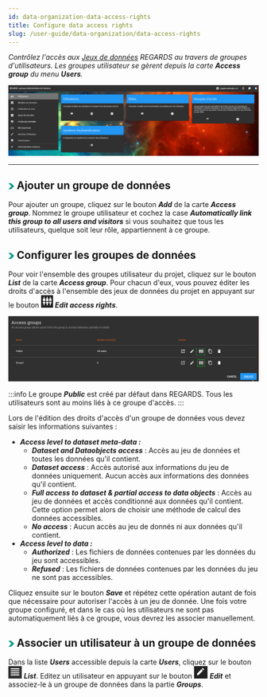 ```yaml
---
id: data-organization-data-access-rights
title: Configure data access rights
slug: /user-guide/data-organization/data-access-rights
---
```


_Contrôlez l'accès aux [Jeux de données](collections-datasets) REGARDS au travers de groupes d'utilisateurs. Les groupes utilisateur se gèrent depuis la carte ***Access group*** du menu ***Users***._

<div align="center">
  <img src="/images/user-documentation/2-project-configuration/users/users.png" alt="user menu" width="800"/> 
</div>

---

## <img src="/images/user-documentation/doc-icons/right-arrow.png" alt="arrow" height="12"/> Ajouter un groupe de données

Pour ajouter un groupe, cliquez sur le bouton **_Add_** de la carte **_Access group_**. Nommez le groupe utilisateur et cochez la case **_Automatically link this group to all users and visitors_** si vous souhaitez que tous les utilisateurs, quelque soit leur rôle, appartiennent à ce groupe.

## <img src="/images/user-documentation/doc-icons/right-arrow.png" alt="arrow" height="12"/> Configurer les groupes de données

Pour voir l'ensemble des groupes utilisateur du projet, cliquez sur le bouton **_List_** de la carte **_Access group_**. Pour chacun d'eux, vous pouvez éditer les droits d'accès à l'ensemble des jeux de données du projet en appuyant sur le bouton <img src="/images/user-documentation/regards-icons/admin/link.png" alt="link" height="25"/> **_Edit access rights_**.

<div align="center">
  <img src="/images/user-documentation/3-data-organization/data-access-rights/groups-edit.png" alt="group list" width="800"/>
</div>

:::info
Le groupe **_Public_** est créé par défaut dans REGARDS. Tous les utilisateurs sont au moins liés à ce groupe d'accès.
:::

Lors de l'édition des droits d'accès d'un groupe de données vous devez saisir les informations suivantes :

- **_Access level to dataset meta-data :_**
  - **_Dataset and Dataobjects access_** : Accès au jeu de données et toutes les données qu'il contient.
  - **_Dataset access_** : Accès autorisé aux informations du jeu de données uniquement. Aucun accès aux informations des données qu'il contient.
  - **_Full access to dataset & partial access to data objects_** : Accès au jeu de données et accès conditionné aux données qu'il contient. Cette option permet alors de choisir une méthode de calcul des données accessibles.
  - **_No access_** : Aucun accès au jeu de donnés ni aux données qu'il contient.
- **_Access level to data :_**
  - **_Authorized_** : Les fichiers de données contenues par les données du jeu sont accessibles.
  - **_Refused_** : Les fichiers de données contenues par les données du jeu ne sont pas accessibles.

Cliquez ensuite sur le bouton **_Save_** et répétez cette opération autant de fois que nécessaire pour autoriser l'accès à un jeu de donnée. Une fois votre groupe configuré, et dans le cas où les utilisateurs ne sont pas automatiquement liés à ce groupe, vous devrez les associer manuellement.

## <img src="/images/user-documentation/doc-icons/right-arrow.png" alt="arrow" height="12"/> Associer un utilisateur à un groupe de données

Dans la liste **_Users_** accessible depuis la carte **_Users_**, cliquez sur le bouton <img src="/images/user-documentation/regards-icons/admin/list.png" alt="list" height="25"/> **_List_**. Editez un utilisateur en appuyant sur le bouton <img src="/images/user-documentation/regards-icons/admin/edit.png" alt="edit" height="25"/> **_Edit_** et associez-le à un groupe de données dans la partie **_Groups_**.
